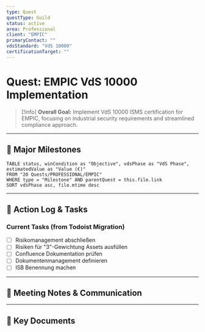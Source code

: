 ```yaml
---
type: Quest
questType: Guild
status: active
area: Professional
client: "EMPIC"
primaryContact: ""
vdsStandard: "VdS 10000"
certificationTarget: ""
---
```


# Quest: EMPIC VdS 10000 Implementation

> [!info]
> **Overall Goal:** Implement VdS 10000 ISMS certification for EMPIC, focusing on industrial security requirements and streamlined compliance approach.

---

## 🚀 Major Milestones

```dataview
TABLE status, winCondition as "Objective", vdsPhase as "VdS Phase", estimatedValue as "Value (€)"
FROM "20 Quests/PROFESSIONAL/EMPIC"
WHERE type = "Milestone" AND parentQuest = this.file.link
SORT vdsPhase asc, file.mtime desc
```

---

## 📝 Action Log & Tasks

### Current Tasks (from Todoist Migration)
- [ ] Risikomanagement abschließen
- [ ] Risiken für "3"-Gewichtung Assets ausfüllen  
- [ ] Confluence Dokumentation prüfen
- [ ] Dokumentenmanagement definieren
- [ ] ISB Benennung machen

---
## 💬 Meeting Notes & Communication


---
## 📎 Key Documents
